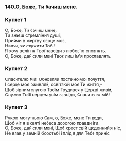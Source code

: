 ### 140_О, Боже, Ти бачиш мене.
### Куплет 1
О, Боже, Ти бачиш мене, <br/>Ти знаєш стремління душі, <br/>Прийми в жертву серце моє, <br/>Навчи, як служити Тобі!<br/>Я хочу веління Твої завсіди з любов'ю сповнять. <br/>О, Боже, дай сили мені Твоє лиш ім'я прославлять.
### Куплет 2
Спасителю мій! Обновляй постійно мої почуття,<br/>І серце моє оживляй, освітлюй моє Ти життя,-<br/>Щоб вірним слугою Твоїм Трудився у Церкві живій,<br/>Служив Тобі серцем усім завсіди, Спасителю мій!
### Куплет 3
Рукою могутньою Сам, о, Боже, мене Ти веди,<br/>Щоб міг я в святі небеса дорогою правди іти.<br/>О, Боже, дай сили мені, Щоб хрест свій щоденний я ніс,<br/>Не впав у земній боротьбі і  плід я для Тебе приніс!
